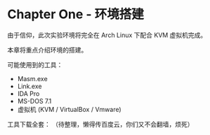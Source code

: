 # Chapter One - 环境搭建

由于信仰，此次实验环境将完全在 Arch Linux 下配合 KVM 虚拟机完成。

本章将重点介绍环境的搭建。 

可能使用到的工具：

- Masm.exe
- Link.exe
- IDA Pro
- MS-DOS 7.1
- 虚拟机 (KVM / VirtualBox / Vmware)

工具下载全套： （待整理，懒得传百度云，你们又不会翻墙，烦死）